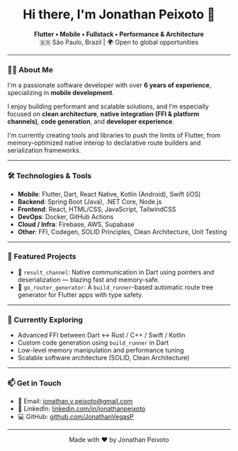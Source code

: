 <h1 align="center">Hi there, I'm Jonathan Peixoto 👋</h1>

<p align="center">
  <strong>Flutter • Mobile • Fullstack • Performance & Architecture</strong><br />
  🇧🇷 São Paulo, Brazil | 🌍 Open to global opportunities
</p>

---

### 👨‍💻 About Me

I'm a passionate software developer with over **6 years of experience**, specializing in **mobile development**.

I enjoy building performant and scalable solutions, and I’m especially focused on **clean architecture**, **native integration (FFI & platform channels)**, **code generation**, and **developer experience**.

I'm currently creating tools and libraries to push the limits of Flutter, from memory-optimized native interop to declarative route builders and serialization frameworks.

---

### 🛠️ Technologies & Tools

- **Mobile**: Flutter, Dart, React Native, Kotlin (Android), Swift (iOS)
- **Backend**: Spring Boot (Java), .NET Core, Node.js
- **Frontend**: React, HTML/CSS, JavaScript, TailwindCSS
- **DevOps**: Docker, GitHub Actions
- **Cloud / Infra**: Firebase, AWS, Supabase
- **Other**: FFI, Codegen, SOLID Principles, Clean Architecture, Unit Testing

---

### 🚀 Featured Projects

- 🔧 `result_channel`: Native communication in Dart using pointers and deserialization — blazing fast and memory-safe.
- 🧭 `go_router_generator`: A `build_runner`-based automatic route tree generator for Flutter apps with type safety.

---

### 🧠 Currently Exploring

- Advanced FFI between Dart ↔ Rust / C++ / Swift / Kotlin
- Custom code generation using `build_runner` in Dart
- Low-level memory manipulation and performance tuning
- Scalable software architecture (SOLID, Clean Architecture)

---

### 📫 Get in Touch

- 📧 Email: [jonathan.v.peixoto@gmail.com](mailto:jonathan.v.peixoto@gmail.com)
- 💼 LinkedIn: [linkedin.com/in/jonathanpeixoto](https://www.linkedin.com/in/jonathanpeixoto/)
- 💻 GitHub: [github.com/JonathanVegasP](https://github.com/JonathanVegasP)

---

<p align="center">Made with ❤️ by Jonathan Peixoto</p>
